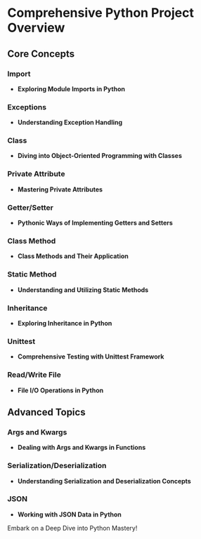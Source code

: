 # Comprehensive Python Project Overview

## Core Concepts

### Import
- **Exploring Module Imports in Python**

### Exceptions
- **Understanding Exception Handling**

### Class
- **Diving into Object-Oriented Programming with Classes**

### Private Attribute
- **Mastering Private Attributes**

### Getter/Setter
- **Pythonic Ways of Implementing Getters and Setters**

### Class Method
- **Class Methods and Their Application**

### Static Method
- **Understanding and Utilizing Static Methods**

### Inheritance
- **Exploring Inheritance in Python**

### Unittest
- **Comprehensive Testing with Unittest Framework**

### Read/Write File
- **File I/O Operations in Python**

## Advanced Topics

### Args and Kwargs
- **Dealing with Args and Kwargs in Functions**

### Serialization/Deserialization
- **Understanding Serialization and Deserialization Concepts**

### JSON
- **Working with JSON Data in Python**

Embark on a Deep Dive into Python Mastery!

